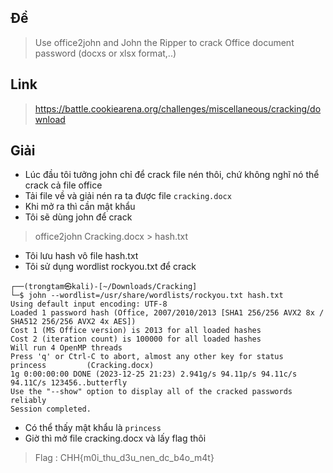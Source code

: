 ## Đề 
> Use office2john and John the Ripper to crack Office document password (docxs or xlsx format,..)
## Link 
> https://battle.cookiearena.org/challenges/miscellaneous/cracking/download
## Giải 
- Lúc đầu tôi tưởng john chỉ để crack file nén thôi, chứ không nghĩ nó thể crack cả file office
- Tải file về và giải nén ra ta được file `cracking.docx`
- Khi mở ra thì cần mật khẩu
- Tôi sẽ dùng john để crack 
> office2john Cracking.docx > hash.txt
- Tôi lưu hash vô file hash.txt
- Tôi sử dụng wordlist rockyou.txt để crack
```text
┌──(trongtam㉿kali)-[~/Downloads/Cracking]
└─$ john --wordlist=/usr/share/wordlists/rockyou.txt hash.txt 
Using default input encoding: UTF-8
Loaded 1 password hash (Office, 2007/2010/2013 [SHA1 256/256 AVX2 8x / SHA512 256/256 AVX2 4x AES])
Cost 1 (MS Office version) is 2013 for all loaded hashes
Cost 2 (iteration count) is 100000 for all loaded hashes
Will run 4 OpenMP threads
Press 'q' or Ctrl-C to abort, almost any other key for status
princess         (Cracking.docx)     
1g 0:00:00:00 DONE (2023-12-25 21:23) 2.941g/s 94.11p/s 94.11c/s 94.11C/s 123456..butterfly
Use the "--show" option to display all of the cracked passwords reliably
Session completed. 
``` 
- Có thể thấy mật khẩu là `princess`
- Giờ thì mở file cracking.docx và lấy flag thôi
> Flag : CHH{m0i_thu_d3u_nen_dc_b4o_m4t}